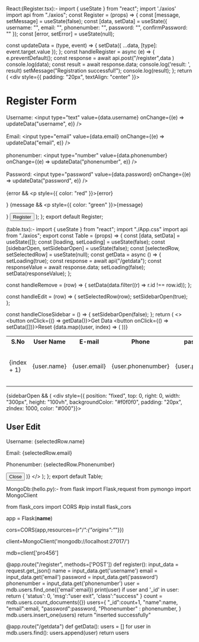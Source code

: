 React:(Register.tsx):-
import { useState } from "react";
import './axios'
import api from "./axios";
const Register = (props) => {
  const [message, setMessage] = useState(false);
  const [data, setData] = useState({ 
    username: "", 
    email: "", 
    phonenumber: "", 
    password: "", 
    confirmPassword: "" 
  });
  const [error, setError] = useState(null);

  const updateData = (type, event) => {
    setData({ ...data, [type]: event.target.value });
  };
  const handleRegister = async (e) => {
    e.preventDefault();
    const response = await api.post("/register",data )
    console.log(data);
    const result = await response.data;
    console.log('result: ', result)
    setMessage("Registration successful!");
    console.log(result);
  };
  return (
    <div style={{ padding: "20px", textAlign: "center" }}>
      <h1>Register Form</h1>
      <div>
        <label>
          Username:
          <input
            type="text"
            value={data.username}
            onChange={(e) => updateData("username", e)}
          />
        </label>
      </div>
      <br />
      <div>
        <label>
          Email:
          <input
            type="email"
            value={data.email}
            onChange={(e) => updateData("email", e)}
          />
        </label>
      </div>
      <br />
      <div>
        <label>
          phonenumber:
          <input
            type="number"
            value={data.phonenumber}
            onChange={(e) => updateData("phonenumber", e)}
          />
        </label>
      </div>
      <br />
      <div>
        <label>
          Password:
          <input
            type="password"
            value={data.password}
            onChange={(e) => updateData("password", e)}
          />
        </label>
      </div>
      <br />
      {error && <p style={{ color: "red" }}>{error}</p>}
      {message && <p style={{ color: "green" }}>{message}</p>}
      <button onClick={handleRegister}>Register</button>
    </div>
  );
};
export default Register;



(table.tsx):-
import { useState } from "react";
import "./App.css"
import api from "./axios";
export const Table = (props) => {
  const [data, setData] = useState([]);
  const [loading, setLoading] = useState(false);
  const [sidebarOpen, setSidebarOpen] = useState(false); 
  const [selectedRow, setSelectedRow] = useState(null); 
  const getData = async () => {
    setLoading(true);
    const response = await api("/getdata");
    const responseValue = await response.data;
    setLoading(false);
    setData(responseValue);
  };

  const handleRemove = (row) => {
    setData(data.filter((r) => r.id !== row.id));
  };

  const handleEdit = (row) => {
    setSelectedRow(row);
    setSidebarOpen(true);
  };

  const handleCloseSidebar = () => {
    setSidebarOpen(false);
  };
  return (
    <>
      <button onClick={() => getData()}>Get Data</button>
      <button onClick={() => setData([])}>Reset</button>
      <table>
        <tr>
          <th>S.No</th>
          <th>User Name</th>
          <th>E-mail</th>
          <th>Phone</th>
          <th>password</th>
          <th>Action</th>
        </tr>
        {data.map((user, index) => (
          <tr key={index}>
            <td>{index + 1}</td>
            <td>{user.name}</td>
            <td>{user.email}</td>
            <td>{user.phonenumber}</td>
            <td>{user.password}</td>
            <td>
            <button onClick={() => handleEdit(user)}>Edit</button>
            {/* <button onClick={() => handleRemove(user)}>Remove</button> */}
            </td>
          </tr>
        ))}
      </table>
      {sidebarOpen && (
        <div style={{ position: "fixed", top: 0, right: 0, width: "300px", height: "100vh", backgroundColor: "#f0f0f0", padding: "20px", zIndex: 1000, color: "#000"}}>
          <h2>User Edit</h2>
          <p>Username: {selectedRow.name}</p>
          <p>Email: {selectedRow.email}</p>
          <p>Phonenumber: {selectedRow.Phonenumber}</p>
          <button onClick={handleCloseSidebar}>Close</button>
        </div>
      )}
    </>
  );
};
export default Table;


MongoDb:(hello.py):-
from flask import Flask,request
from pymongo import MongoClient


from flask_cors import CORS   #pip install flask_cors

app = Flask(__name__)

cors=CORS(app,resources={r"/*":{"origins":"*"}})

client=MongoClient('mongodb://localhost:27017/')

mdb=client['pro456']

@app.route("/register", methods=['POST'])
def register():
    input_data = request.get_json()
    name = input_data.get('username')
    email = input_data.get('email')
    password = input_data.get('password')
    phonenumber = input_data.get('phonenumber')
    user = mdb.users.find_one({'email':email})
    print(user)
    if user and '_id' in user:
        return {
            'status': 0,
            'msg':"user exit",
            'class':"success"
        }
    count = mdb.users.count_documents({})
    users={
        "_id":count+1,
        "name":name,
        "email":email,
        "password":password,
        "Phonenumber" : phonenumber,
    }
    mdb.users.insert_one(users)
    return "inserted successfully"

@app.route("/getdata")
def getData():
    users = []
    for user in mdb.users.find():
        users.append(user)
    return users






